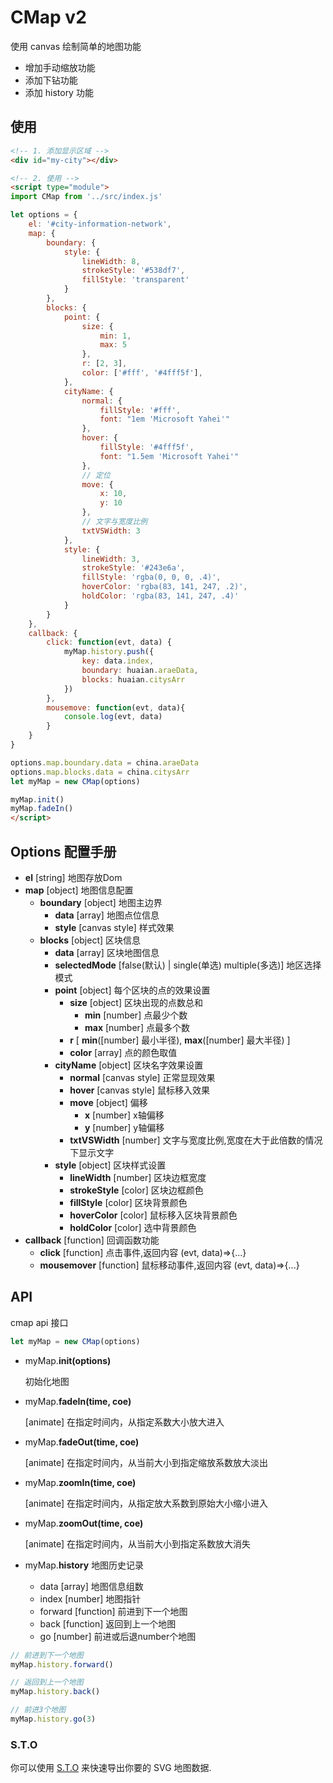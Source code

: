 # CMap v2

使用 canvas 绘制简单的地图功能

- 增加手动缩放功能
- 添加下钻功能
- 添加 history 功能

## 使用

```html
<!-- 1. 添加显示区域 -->
<div id="my-city"></div>

<!-- 2. 使用 -->
<script type="module">
import CMap from '../src/index.js'

let options = {
    el: '#city-information-network',
    map: {
        boundary: {
            style: {
                lineWidth: 8,
                strokeStyle: '#538df7',
                fillStyle: 'transparent'
            }
        },
        blocks: {
            point: {
                size: {
                    min: 1,
                    max: 5
                }, 
                r: [2, 3],
                color: ['#fff', '#4fff5f'],
            },
            cityName: {
                normal: {
                    fillStyle: '#fff',
                    font: "1em 'Microsoft Yahei'"
                },
                hover: {
                    fillStyle: '#4fff5f',
                    font: "1.5em 'Microsoft Yahei'"
                },
                // 定位
                move: {
                    x: 10,
                    y: 10
                },
                // 文字与宽度比例
                txtVSWidth: 3
            },
            style: {
                lineWidth: 3,
                strokeStyle: '#243e6a',
                fillStyle: 'rgba(0, 0, 0, .4)',
                hoverColor: 'rgba(83, 141, 247, .2)',
                holdColor: 'rgba(83, 141, 247, .4)'
            }
        }
    },
    callback: {
        click: function(evt, data) {
            myMap.history.push({
                key: data.index,
                boundary: huaian.araeData, 
                blocks: huaian.citysArr
            })
        },
        mousemove: function(evt, data){
            console.log(evt, data)
        }
    }
}

options.map.boundary.data = china.araeData
options.map.blocks.data = china.citysArr
let myMap = new CMap(options)

myMap.init()
myMap.fadeIn()
</script>
```



## Options 配置手册

- **el** [string] 地图存放Dom
- **map** [object] 地图信息配置
    - **boundary** [object] 地图主边界
        - **data** [array] 地图点位信息
        - **style** [canvas style] 样式效果
    - **blocks** [object] 区块信息
        - **data** [array] 区块地图信息
        - **selectedMode** [false(默认) | single(单选) multiple(多选)] 地区选择模式
        - **point** [object] 每个区块的点的效果设置 
            - **size** [object] 区块出现的点数总和
                - **min** [number] 点最少个数
                - **max** [number] 点最多个数
            - **r** [ **min**([number] 最小半径), **max**([number] 最大半径) ]
            - **color** [array] 点的颜色取值
        - **cityName** [object] 区块名字效果设置
            - **normal** [canvas style] 正常显现效果
            - **hover** [canvas style] 鼠标移入效果
            - **move** [object] 偏移
                - **x** [number] x轴偏移
                - **y** [number] y轴偏移
            - **txtVSWidth** [number] 文字与宽度比例,宽度在大于此倍数的情况下显示文字
        - **style** [object] 区块样式设置
            - **lineWidth** [number] 区块边框宽度
            - **strokeStyle** [color] 区块边框颜色
            - **fillStyle** [color] 区块背景颜色
            - **hoverColor** [color] 鼠标移入区块背景颜色
            - **holdColor** [color] 选中背景颜色
- **callback** [function]  回调函数功能
    - **click**  [function] 点击事件,返回内容 (evt, data)=>{...}
    - **mousemover** [function] 鼠标移动事件,返回内容 (evt, data)=>{...}




## API

cmap api 接口

```javascript
let myMap = new CMap(options)
```

- myMap.**init(options)** 

  初始化地图

- myMap.**fadeIn(time, coe)** 

   [animate] 在指定时间内，从指定系数大小放大进入

- myMap.**fadeOut(time, coe)**  

  [animate] 在指定时间内，从当前大小到指定缩放系数放大淡出

- myMap.**zoomIn(time, coe)** 

  [animate] 在指定时间内，从指定放大系数到原始大小缩小进入

- myMap.**zoomOut(time, coe)**  

  [animate] 在指定时间内，从当前大小到指定系数放大消失

- myMap.**history** 地图历史记录

  - data [array] 地图信息组数
  - index [number] 地图指针
  - forward [function] 前进到下一个地图
  - back [function] 返回到上一个地图
  - go [number] 前进或后退number个地图

```javascript
// 前进到下一个地图
myMap.history.forward()

// 返回到上一个地图
myMap.history.back()

// 前进3个地图
myMap.history.go(3)
```



### S.T.O

你可以使用 [S.T.O](https://github.com/ektx/STO) 来快速导出你要的 SVG 地图数据.